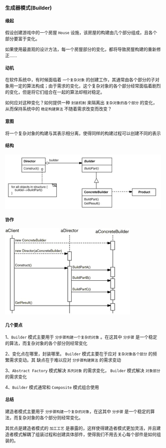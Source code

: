 ### 生成器模式(Builder)

#### 缘起 

假设创建游戏中的一个房屋 ``` House ``` 设施，该房屋的构建由几个部分组成，且各个部分要富于变化。

如果使用最直观的设计方法，每一个房屋部分的变化，都将导致房屋构建的重新修正……

#### 动机

在软件系统中，有时候面临着 ``` 一个复杂对象 ``` 的创建工作，其通常由各个部分的子对象用一定的算法构成；由于需求的变化，这个复杂对象的各个部分经常面临着剧烈的变化，但是将它们组合在一起的算法却相对稳定。

如何应对这种变化？如何提供一种 ``` 封装机制 ``` 来隔离出 ``` 复杂对象的各个部分 ``` 的变化，从而保持系统中的 ``` 稳定构建算法 ``` 不随着需求改变而改变？

#### 意图

将一个复杂对象的构建与其表示相分离，使得同样的构建过程可以创建不同的表示

#### 结构

![结构图](../images/builder.struct.jpg)

#### 协作

![协作图](../images/builder.collaborat.jpg)


#### 几个要点

1、``` Builder ``` 模式主要用于 ``` 分步骤构建一个复杂的对象 ``` 。在这其中  ``` 分步骤 ``` 是一个稳定的算法，而复杂对象的各个部分则经常变化

2、变化点在哪里，封装哪里。 ``` Builder ``` 模式主要在于应对 ``` 复杂对象各个部分 ``` 的频繁需求变动。其
缺点在于难以应对 ``` 分步骤构建算法 ``` 的需求变动

3、``` Abstract Factory ``` 模式解决 ``` 系列对象 ``` 的需求变化， ``` Builder ``` 模式解决 ``` 对象部分 ``` 的需求变化

4、``` Builder ``` 模式通常和 ``` Composite ``` 模式组合使用

#### 总结

建造者模式主要用于 ``` 分步骤构建一个复杂的对象 ```，在这其中 ``` 分步骤 ``` 是一个稳定的算法，而复杂对象的各个部分则经常变化。

其优点是建造者模式的 ``` 加工工艺 ``` 是暴露的，这样使得建造者模式更加灵活，并且建造者模式解耦了组装过程和创建具体部件，使得我们不用去关心每个部件是如何组装的。